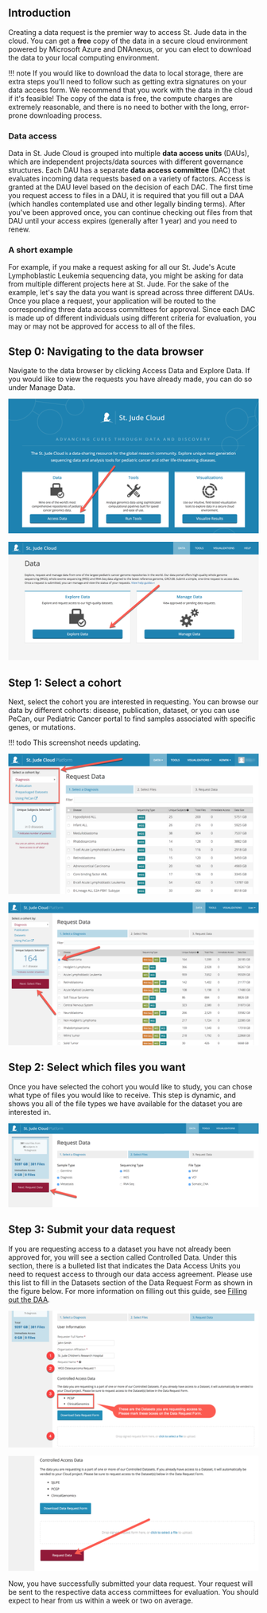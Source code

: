## Introduction

Creating a data request is the premier way to access St. Jude data in 
the cloud. You can get a **free** copy of the data in a secure cloud
environment powered by Microsoft Azure and DNAnexus, or you can elect
to download the data to your local computing environment.

!!! note
    If you would like to download the data to local storage, there are
    extra steps you'll need to follow such as getting extra signatures
    on your data access form. We recommend that you work with the data
    in the cloud if it's feasible! The copy of the data is free, the 
    compute charges are extremely reasonable, and there is no need
    to bother with the long, error-prone downloading process.

### Data access

Data in St. Jude Cloud is grouped into multiple **data access units** (DAUs),
which are independent projects/data sources with different governance structures. 
Each DAU has a separate **data access committee** (DAC) that evaluates incoming 
data requests based on a variety of factors. Access is granted at the DAU level
based on the decision of each DAC. The first time you request access to files in 
a DAU, it is required that you fill out a DAA (which handles contemplated use and
other legally binding terms). After you've been approved once, you can continue
checking out files from that DAU until your access expires (generally after 
1 year) and you need to renew.

### A short example

For example, if you make a request asking for all our St. Jude's Acute 
Lymphoblastic Leukemia sequencing data, you might be asking for data from 
multiple different projects here at St. Jude. For the sake of the example,
let's say the data you want is spread across three different DAUs. Once
you place a request, your application will be routed to the corresponding
three data access committees for approval. Since each DAC is made up of
different individuals using different criteria for evaluation, you may or
may not be approved for access to all of the files.

## Step 0: Navigating to the data browser

Navigate to the data browser by clicking Access Data and Explore
Data. If you would like to view the requests you have already made, you
can do so under Manage Data.

![image](../../images/guides/data/data-request-1.png)

![image](../../images/guides/data/data-request-2.png)

## Step 1: Select a cohort

Next, select the cohort you are interested in requesting. You can
browse our data by different cohorts: disease, publication, dataset, or
you can use PeCan, our Pediatric Cancer portal to find samples
associated with specific genes, or mutations. 

!!! todo
    This screenshot needs updating.

![image](../../images/guides/data/data-request-3.png)

![image](../../images/guides/data/data-request-4.png)

## Step 2: Select which files you want

Once you have selected the cohort you would like to study, you can chose what
type of files you would like to receive. This step is dynamic, and shows
you all of the file types we have available for the dataset you are
interested in.

![image](../../images/guides/data/data-request-5.png)

## Step 3: Submit your data request

If you are requesting access to a dataset you have not already been approved for, 
you will see a section called Controlled Data. Under this section, there is a bulleted list
that indicates the Data Access Units you need to request access to through our data
access agreement. Please use this list to fill in the Datasets section of the Data Request
Form as shown in the figure below. For more information on filling out this guide,
see [Filling out the DAA](data-access-agreement.md#filling-out-the-daa).

![image](../../images/guides/data/data-request-6.png)

![image](../../images/guides/data/data-request-7.png)

Now, you have successfully submitted your data request. Your request
will be sent to the respective data access committees for evaluation.
You should expect to hear from us within a week or two on average. 